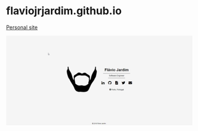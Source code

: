 # flaviojrjardim.github.io
[Personal site](https://flaviojrjardim.github.io/)

![alt text](assets/screenshots/screenshot.png)
